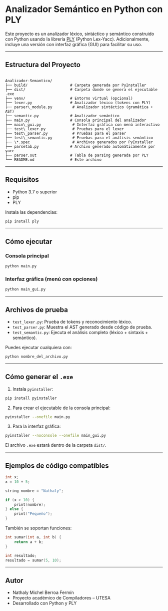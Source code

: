# Analizador Semántico en Python con PLY

Este proyecto es un analizador léxico, sintáctico y semántico construido con Python usando la librería [PLY](https://www.dabeaz.com/ply/) (Python Lex-Yacc). Adicionalmente, incluye una versión con interfaz gráfica (GUI) para facilitar su uso.

---

## Estructura del Proyecto

```

Analizador-Semantico/
├── build/                   # Carpeta generada por PyInstaller
├── dist/                    # Carpeta donde se genera el ejecutable .exe
├── venv/                    # Entorno virtual (opcional)
├── lexer.py                 # Analizador léxico (tokens con PLY)
├── parser\_module.py         # Analizador sintáctico (gramática + AST)
├── semantic.py              # Analizador semántico
├── main.py                  # Consola principal del analizador
├── main\_gui.py              # Interfaz gráfica con menú interactivo
├── test\_lexer.py            # Pruebas para el lexer
├── test\_parser.py           # Pruebas para el parser
├── test\_semantic.py         # Pruebas para el análisis semántico
├── \*.spec                   # Archivos generados por PyInstaller
├── parsetab.py              # Archivo generado automáticamente por yacc
├── parser.out               # Tabla de parsing generada por PLY
└── README.md                # Este archivo

````

---

## Requisitos

- Python 3.7 o superior
- pip
- PLY

Instala las dependencias:

```bash
pip install ply
````

---

## Cómo ejecutar

### Consola principal

```bash
python main.py
```

### Interfaz gráfica (menú con opciones)

```bash
python main_gui.py
```

---

## Archivos de prueba

* `test_lexer.py`: Prueba de tokens y reconocimiento léxico.
* `test_parser.py`: Muestra el AST generado desde código de prueba.
* `test_semantic.py`: Ejecuta el análisis completo (léxico + sintaxis + semántico).

Puedes ejecutar cualquiera con:

```bash
python nombre_del_archivo.py
```

---

## Cómo generar el `.exe`

1. Instala `pyinstaller`:

```bash
pip install pyinstaller
```

2. Para crear el ejecutable de la consola principal:

```bash
pyinstaller --onefile main.py
```

3. Para la interfaz gráfica:

```bash
pyinstaller --noconsole --onefile main_gui.py
```

El archivo `.exe` estará dentro de la carpeta `dist/`.

---

## Ejemplos de código compatibles

```c
int x;
x = 10 + 5;

string nombre = "Nathaly";

if (x > 10) {
    print(nombre);
} else {
    print("Pequeño");
}
```

También se soportan funciones:

```c
int sumar(int a, int b) {
    return a + b;
}

int resultado;
resultado = sumar(5, 10);
```

---

## Autor

- Nathaly Michel Berroa Fermín
- Proyecto académico de Compiladores – UTESA
- Desarrollado con Python y PLY
